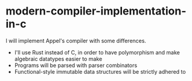 # modern-compiler-implementation-in-c
I will implement Appel's compiler with some differences.
* I'll use Rust instead of C, in order to have polymorphism and make algebraic datatypes easier to make
* Programs will be parsed with parser combinators
* Functional-style immutable data structures will be strictly adhered to

